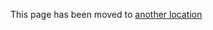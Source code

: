 This page has been moved to [another location](https://kunupat.github.io/2019/03/24/AWS-Solutions-Architect-Associate-Certification-My-Notes.html)

